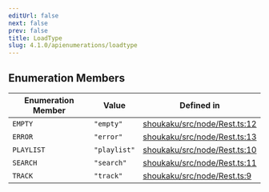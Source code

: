 ```yaml
---
editUrl: false
next: false
prev: false
title: LoadType
slug: 4.1.0/apienumerations/loadtype
---
```


## Enumeration Members

| Enumeration Member | Value | Defined in |
| ------ | ------ | ------ |
| <a id="empty" name="empty" /> `EMPTY` | `"empty"` | [shoukaku/src/node/Rest.ts:12](https://github.com/shipgirlproject/shoukaku/blob/30762f5af6c7b4176e69ee96fa39bc204a7cff21/src/node/Rest.ts#L12) |
| <a id="error" name="error" /> `ERROR` | `"error"` | [shoukaku/src/node/Rest.ts:13](https://github.com/shipgirlproject/shoukaku/blob/30762f5af6c7b4176e69ee96fa39bc204a7cff21/src/node/Rest.ts#L13) |
| <a id="playlist" name="playlist" /> `PLAYLIST` | `"playlist"` | [shoukaku/src/node/Rest.ts:10](https://github.com/shipgirlproject/shoukaku/blob/30762f5af6c7b4176e69ee96fa39bc204a7cff21/src/node/Rest.ts#L10) |
| <a id="search" name="search" /> `SEARCH` | `"search"` | [shoukaku/src/node/Rest.ts:11](https://github.com/shipgirlproject/shoukaku/blob/30762f5af6c7b4176e69ee96fa39bc204a7cff21/src/node/Rest.ts#L11) |
| <a id="track" name="track" /> `TRACK` | `"track"` | [shoukaku/src/node/Rest.ts:9](https://github.com/shipgirlproject/shoukaku/blob/30762f5af6c7b4176e69ee96fa39bc204a7cff21/src/node/Rest.ts#L9) |
